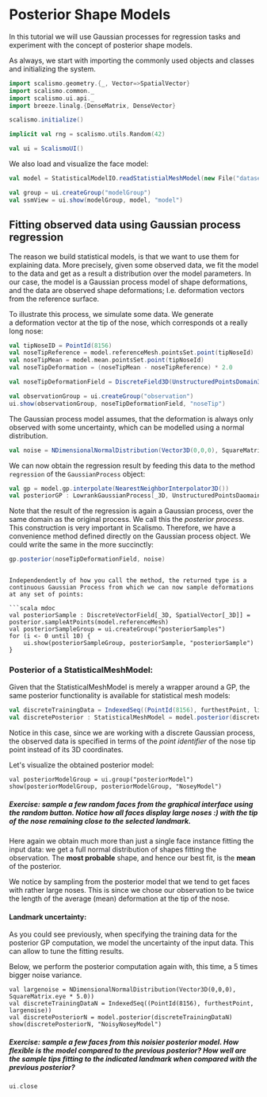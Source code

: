 
# Posterior Shape Models

In this tutorial we will use Gaussian processes for regression tasks and experiment with the concept of posterior shape models.

As always, we start with importing the commonly used objects and classes and initializing the system.

```scala mdoc
import scalismo.geometry.{_, Vector=>SpatialVector}
import scalismo.common._
import scalismo.ui.api._
import breeze.linalg.{DenseMatrix, DenseVector}

scalismo.initialize()

implicit val rng = scalismo.utils.Random(42)

val ui = ScalismoUI()
```

We also load and visualize the face model:
```scala mdoc
val model = StatisticalModelIO.readStatistialMeshModel(new File("datasets/bfm.h5")).get

val group = ui.createGroup("modelGroup")
val ssmView = ui.show(modelGroup, model, "model")
```


## Fitting observed data using Gaussian process regression

The reason we build statistical models, is that we want to use them 
for explaining data. More precisely, given some observed data, we fit the model
to the data and get as a result a distribution over the model parameters. 
In our case, the model is a Gaussian process model of shape deformations, and the data are observed shape deformations; I.e. deformation vectors from the reference surface. 

To illustrate this process, we simulate some data. We generate  
a deformation vector at the tip of the nose, which corresponds ot a really long
nose:

```scala mdoc
val tipNoseID = PointId(8156)
val noseTipReference = model.referenceMesh.pointsSet.point(tipNoseId)
val noseTipMean = model.mean.pointsSet.point(tipNoseId)
val noseTipDeformation = (noseTipMean - noseTipReference) * 2.0

val noseTipDeformationField = DiscreteField3D(UnstructuredPointsDomain3D(noseTipReference), noseTipDeformation)

val observationGroup = ui.createGroup("observation")
ui.show(observationGroup, noseTipDeformationField, "noseTip")
```

The Gaussian process model assumes, that the deformation is always only observed with some uncertainty, which can be modelled using a normal distribution. 
```scala mdoc
val noise = NDimensionalNormalDistribution(Vector3D(0,0,0), SquareMatrix3D.eye)
```
We can now obtain the regression result by feeding this data to the method ```regression``` of the ```GaussianProcess``` object:

```scala mdoc
val gp = model.gp.interpolate(NearestNeighborInterpolator3D())
val posteriorGP : LowrankGaussianProcess[_3D, UnstructuredPointsDaomain, SpatialVector[_3D]] = GaussianProcess.regression(gp, noseTipDeformationField, noise)
```

Note that the result of the regression is again a Gaussian process, over the same domain as the original process. We call this the *posterior process*. 
This construction is very important in Scalismo. Therefore, we have a convenience method defined directly on the Gaussian process object. We could write the same in 
the more succinctly:
```scala mdoc
gp.posterior(noseTipDeformationField, noise)
```
```

Independendently of how you call the method, the returned type is a continuous Gaussian Process from which we can now sample deformations at any set of points:

```scala mdoc
val posteriorSample : DiscreteVectorField[_3D, SpatialVector[_3D]] = posterior.sampleAtPoints(model.referenceMesh)
val posteriorSampleGroup = ui.createGroup("posteriorSamples")
for (i <- 0 until 10) {
    ui.show(posteriorSampleGroup, posteriorSample, "posteriorSample")
}
```


### Posterior of a StatisticalMeshModel:

Given that the StatisticalMeshModel is merely a wrapper around a GP, the same posterior functionality is available for statistical mesh models:

```scala mdoc
val discreteTrainingData = IndexedSeq((PointId(8156), furthestPoint, littleNoise))
val discretePosterior : StatisticalMeshModel = model.posterior(discreteTrainingData)
```

Notice in this case, since we are working with a discrete Gaussian process, the observed data is specified in terms of the *point identifier* of the nose tip point instead of its 3D coordinates. 

Let's visualize the obtained posterior model:

```tut:silent
val posteriorModelGroup = ui.group("posteriorModel")
show(posteriorModelGroup, posteriorModelGroup, "NoseyModel")
```

##### Exercise: sample a few random faces from the graphical interface using the random button. Notice how all faces display large noses :) with the tip of the nose remaining close to the selected landmark.


Here again we obtain much more than just a single face instance fitting the input data: we get a full normal distribution of shapes fitting the observation. The **most probable** shape, and hence our best fit, is the **mean** of the posterior.

We notice by sampling from the posterior model that we tend to get faces with rather large noses. This is since we chose our observation to be twice the length of the 
average (mean) deformation at the tip of the nose.


#### Landmark uncertainty:

As you could see previously, when specifying the training data for the posterior GP computation, we model the uncertainty of the input data.
This can allow to tune the fitting results.

Below, we perform the posterior computation again with, this time, a 5 times bigger noise variance.


```tut:silent
val largenoise = NDimensionalNormalDistribution(Vector3D(0,0,0), SquareMatrix.eye * 5.0))
val discreteTrainingDataN = IndexedSeq((PointId(8156), furthestPoint, largenoise))
val discretePosteriorN = model.posterior(discreteTrainingDataN)
show(discretePosteriorN, "NoisyNoseyModel")
```
##### Exercise: sample a few faces from this noisier posterior model. How flexible is the model compared to the previous posterior? How well are the sample tips fitting to the indicated landmark when compared with the previous posterior?


```scala mdoc
ui.close
```
